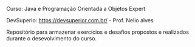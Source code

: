 Curso: Java e Programação Orientada a Objetos Expert

DevSuperio: https://devsuperior.com.br/ - Prof. Nelio alves

Repositório para armazenar exercícios e desafios propostos e realizados durante o desevolvimento do curso.
